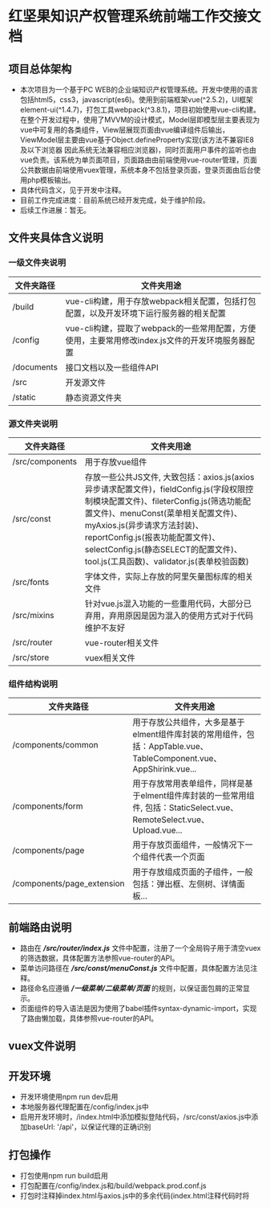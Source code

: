 # 红坚果知识产权管理系统前端工作交接文档
## 项目总体架构
* 本次项目为一个基于PC WEB的企业端知识产权管理系统。开发中使用的语言包括html5，css3，javascript(es6)。使用到前端框架vue(^2.5.2)，UI框架element-ui(^1.4.7)，打包工具webpack(^3.8.1)，项目初始使用vue-cli构建。在整个开发过程中，使用了MVVM的设计模式，Model层即模型层主要表现为vue中可复用的各类组件，View层展现页面由vue编译组件后输出，ViewModel层主要由vue基于Object.defineProperty实现(该方法不兼容IE8及以下浏览器 因此系统无法兼容相应浏览器)，同时页面用户事件的监听也由vue负责。该系统为单页面项目，页面路由由前端使用vue-router管理，页面公共数据由前端使用vuex管理，系统本身不包括登录页面，登录页面由后台使用php模板输出。
* 具体代码含义，见于开发中注释。
* 目前工作完成进度：目前系统已经开发完成，处于维护阶段。
* 后续工作进展：暂无。
## 文件夹具体含义说明
### 一级文件夹说明
| 文件夹路径    |      文件夹用途      |
|-------------- |----------------------|
| /build        |vue-cli构建，用于存放webpack相关配置，包括打包配置，以及开发环境下运行服务器的相关配置  |
| /config       |vue-cli构建，提取了webpack的一些常用配置，方便使用，主要常用修改index.js文件的开发环境服务器配置|
| /documents    |接口文档以及一些组件API|
| /src          |开发源文件|
| /static       |静态资源文件夹|
### 源文件夹说明
| 文件夹路径     |      文件夹用途      |
|----------------|----------------------|
| /src/components|用于存放vue组件|
| /src/const     |存放一些公共JS文件, 大致包括：axios.js(axios异步请求配置文件)，fieldConfig.js(字段权限控制模块配置文件)、fileterConfig.js(筛选功能配置文件)、menuConst(菜单相关配置文件)、myAxios.js(异步请求方法封装)、reportConfig.js(报表功能配置文件)、selectConfig.js(静态SELECT的配置文件)、tool.js(工具函数)、validator.js(表单校验函数)|
| /src/fonts     |字体文件，实际上存放的阿里矢量图标库的相关文件|
| /src/mixins    |针对vue.js混入功能的一些重用代码，大部分已弃用，弃用原因是因为混入的使用方式对于代码维护不友好|
| /src/router    |vue-router相关文件|
| /src/store     |vuex相关文件|
### 组件结构说明
| 文件夹路径                |      文件夹用途      |
|---------------------------|----------------------|
| /components/common        |用于存放公共组件，大多是基于elment组件库封装的常用组件，包括：AppTable.vue、TableComponent.vue、AppShirink.vue...|
| /components/form          |用于存放常用表单组件，同样是基于elment组件库封装的一些常用组件, 包括：StaticSelect.vue、RemoteSelect.vue、Upload.vue...|
| /components/page          |用于存放页面组件，一般情况下一个组件代表一个页面|
| /components/page_extension|用于存放组成页面的子组件，一般包括：弹出框、左侧树、详情面板...|
## 前端路由说明
* 路由在 ***/src/router/index.js*** 文件中配置，注册了一个全局钩子用于清空vuex的筛选数据，具体配置方法参照vue-router的API。
* 菜单访问路径在 ***/src/const/menuConst.js*** 文件中配置，具体配置方法见注释。
* 路径命名应遵循 ***/一级菜单/二级菜单/页面*** 的规则，以保证面包屑的正常显示。
* 页面组件的导入语法是因为使用了babel插件syntax-dynamic-import，实现了路由懒加载，具体参照vue-router的API。
## vuex文件说明
## 开发环境
* 开发环境使用npm run dev启用
* 本地服务器代理配置在/config/index.js中
* 启用开发环境时，/index.html中添加模拟登陆代码，/src/const/axios.js中添加baseUrl: '/api'，以保证代理的正确识别
## 打包操作
* 打包使用npm run build启用
* 打包配置在/config/index.js和/build/webpack.prod.conf.js
* 打包时注释掉index.html与axios.js中的多余代码(index.html注释代码时将<script>标签包含进去,打包后会自动剔除)

